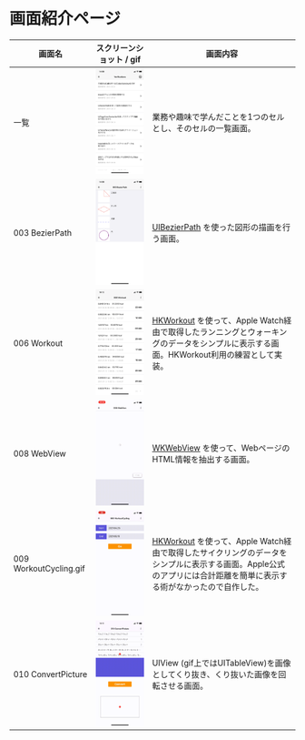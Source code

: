 # 画面紹介ページ
  
| 画面名 |  スクリーンショット / gif |  画面内容  |
| ----  | ----------------------------- | ---- |
| 一覧   | <img src="./resources/list.png" width="225"> | 業務や趣味で学んだことを1つのセルとし、そのセルの一覧画面。 |
| 003 BezierPath | <img src="./resources/003_bezier_path.png" width="225"> | [UIBezierPath](https://developer.apple.com/documentation/uikit/uibezierpath) を使った図形の描画を行う画面。 |
| 006 Workout | <img src="./resources/006_workout.png" width="225"> | [HKWorkout](https://developer.apple.com/documentation/healthkit/hkworkout) を使って、Apple Watch経由で取得したランニングとウォーキングのデータをシンプルに表示する画面。HKWorkout利用の練習として実装。 |
| 008 WebView | ![](./resources/008_webview.gif) | [WKWebView](https://developer.apple.com/documentation/webkit/wkwebview) を使って、WebページのHTML情報を抽出する画面。 |
| 009 WorkoutCycling.gif | ![](./resources/009_workout_cycling.gif) | [HKWorkout](https://developer.apple.com/documentation/healthkit/hkworkout) を使って、Apple Watch経由で取得したサイクリングのデータをシンプルに表示する画面。Apple公式のアプリには合計距離を簡単に表示する術がなかったので自作した。 |
| 010 ConvertPicture | ![](./resources/010_convert_picture.gif) | UIView (gif上ではUITableView)を画像としてくり抜き、くり抜いた画像を回転させる画面。|